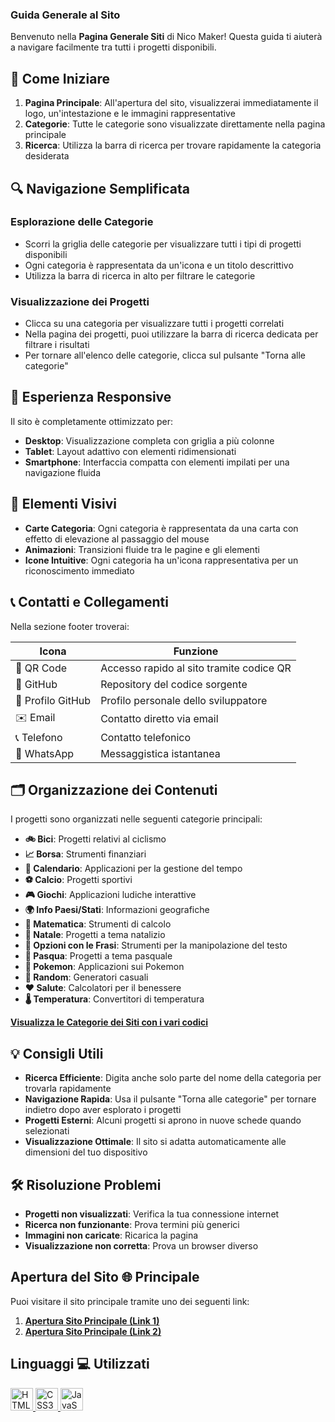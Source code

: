 ### Guida Generale al Sito

Benvenuto nella **Pagina Generale Siti** di Nico Maker! Questa guida ti aiuterà a navigare facilmente tra tutti i progetti disponibili.

## 🚀 Come Iniziare

1. **Pagina Principale**: All'apertura del sito, visualizzerai immediatamente il logo, un'intestazione e le immagini rappresentative
2. **Categorie**: Tutte le categorie sono visualizzate direttamente nella pagina principale
3. **Ricerca**: Utilizza la barra di ricerca per trovare rapidamente la categoria desiderata

## 🔍 Navigazione Semplificata

### Esplorazione delle Categorie

- Scorri la griglia delle categorie per visualizzare tutti i tipi di progetti disponibili
- Ogni categoria è rappresentata da un'icona e un titolo descrittivo
- Utilizza la barra di ricerca in alto per filtrare le categorie

### Visualizzazione dei Progetti

- Clicca su una categoria per visualizzare tutti i progetti correlati
- Nella pagina dei progetti, puoi utilizzare la barra di ricerca dedicata per filtrare i risultati
- Per tornare all'elenco delle categorie, clicca sul pulsante "Torna alle categorie"

## 📱 Esperienza Responsive

Il sito è completamente ottimizzato per:

- **Desktop**: Visualizzazione completa con griglia a più colonne
- **Tablet**: Layout adattivo con elementi ridimensionati
- **Smartphone**: Interfaccia compatta con elementi impilati per una navigazione fluida

## 🎨 Elementi Visivi

- **Carte Categoria**: Ogni categoria è rappresentata da una carta con effetto di elevazione al passaggio del mouse
- **Animazioni**: Transizioni fluide tra le pagine e gli elementi
- **Icone Intuitive**: Ogni categoria ha un'icona rappresentativa per un riconoscimento immediato

## 📞 Contatti e Collegamenti

Nella sezione footer troverai:

| Icona             | Funzione                                 |
| ----------------- | ---------------------------------------- |
| 📱 QR Code        | Accesso rapido al sito tramite codice QR |
| 🐙 GitHub         | Repository del codice sorgente           |
| 🔄 Profilo GitHub | Profilo personale dello sviluppatore     |
| ✉️ Email          | Contatto diretto via email               |
| 📞 Telefono       | Contatto telefonico                      |
| 💬 WhatsApp       | Messaggistica istantanea                 |

## 🗂️ Organizzazione dei Contenuti

I progetti sono organizzati nelle seguenti categorie principali:

- **🚲 Bici**: Progetti relativi al ciclismo
- **📈 Borsa**: Strumenti finanziari
- **📅 Calendario**: Applicazioni per la gestione del tempo
- **⚽ Calcio**: Progetti sportivi
- **🎮 Giochi**: Applicazioni ludiche interattive
- **🌍 Info Paesi/Stati**: Informazioni geografiche
- **🧮 Matematica**: Strumenti di calcolo
- **🎄 Natale**: Progetti a tema natalizio
- **💬 Opzioni con le Frasi**: Strumenti per la manipolazione del testo
- **🐰 Pasqua**: Progetti a tema pasquale
- **🐉 Pokemon**: Applicazioni sui Pokemon
- **🎲 Random**: Generatori casuali
- **❤️ Salute**: Calcolatori per il benessere
- **🌡️ Temperatura**: Convertitori di temperatura

**[Visualizza le Categorie dei Siti con i vari codici](Site/Readme.md)**

## 💡 Consigli Utili

- **Ricerca Efficiente**: Digita anche solo parte del nome della categoria per trovarla rapidamente
- **Navigazione Rapida**: Usa il pulsante "Torna alle categorie" per tornare indietro dopo aver esplorato i progetti
- **Progetti Esterni**: Alcuni progetti si aprono in nuove schede quando selezionati
- **Visualizzazione Ottimale**: Il sito si adatta automaticamente alle dimensioni del tuo dispositivo

## 🛠️ Risoluzione Problemi

- **Progetti non visualizzati**: Verifica la tua connessione internet
- **Ricerca non funzionante**: Prova termini più generici
- **Immagini non caricate**: Ricarica la pagina
- **Visualizzazione non corretta**: Prova un browser diverso

## Apertura del Sito 🌐 Principale

Puoi visitare il sito principale tramite uno dei seguenti link:

1. **[Apertura Sito Principale (Link 1)](https://paginageneralesiti.netlify.app/)**
2. **[Apertura Sito Principale (Link 2)](https://nicomaker.github.io/Pagina_Generale_Siti/)**

## Linguaggi 💻 Utilizzati

<p align="left">
  <a href="https://developer.mozilla.org/en-US/docs/Glossary/HTML5" target="_blank" rel="noreferrer">
    <img src="https://raw.githubusercontent.com/danielcranney/readme-generator/main/public/icons/skills/html5-colored.svg" width="36" height="36" alt="HTML5" />
  </a>
  <a href="https://developer.mozilla.org/en-US/docs/Web/CSS" target="_blank" rel="noreferrer">
    <img src="https://raw.githubusercontent.com/danielcranney/readme-generator/main/public/icons/skills/css3-colored.svg" width="36" height="36" alt="CSS3" />
  </a>
  <a href="https://developer.mozilla.org/en-US/docs/Web/JavaScript" target="_blank" rel="noreferrer">
    <img src="https://raw.githubusercontent.com/danielcranney/readme-generator/main/public/icons/skills/javascript-colored.svg" width="36" height="36" alt="JavaScript" />
  </a>
</p>
